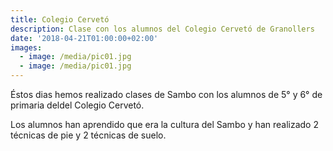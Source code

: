 ```yaml
---
title: Colegio Cervetó
description: Clase con los alumnos del Colegio Cervetó de Granollers
date: '2018-04-21T01:00:00+02:00'
images:
  - image: /media/pic01.jpg
  - image: /media/pic01.jpg
---
```

Éstos dias hemos realizado clases de Sambo con los alumnos de 5° y 6° de primaria deldel Colegio Cervetó.

Los alumnos han aprendido que era la cultura del Sambo y han realizado 2 técnicas de pie y 2 técnicas de suelo.
